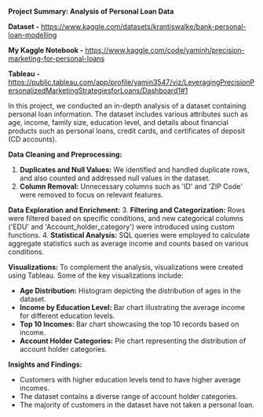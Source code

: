 **Project Summary: Analysis of Personal Loan Data**

**Dataset -** https://www.kaggle.com/datasets/krantiswalke/bank-personal-loan-modelling

**My Kaggle Notebook -** https://www.kaggle.com/code/yaminh/precision-marketing-for-personal-loans

**Tableau -** https://public.tableau.com/app/profile/yamin3547/viz/LeveragingPrecisionPersonalizedMarketingStrategiesforLoans/Dashboard1#1

In this project, we conducted an in-depth analysis of a dataset containing personal loan information. The dataset includes various attributes such as age, income, family size, education level, and details about financial products such as personal loans, credit cards, and certificates of deposit (CD accounts).

**Data Cleaning and Preprocessing:**
1. **Duplicates and Null Values:** We identified and handled duplicate rows, and also counted and addressed null values in the dataset.
2. **Column Removal:** Unnecessary columns such as 'ID' and 'ZIP Code' were removed to focus on relevant features.

**Data Exploration and Enrichment:**
3. **Filtering and Categorization:** Rows were filtered based on specific conditions, and new categorical columns ('EDU' and 'Account_holder_category') were introduced using custom functions.
4. **Statistical Analysis:** SQL queries were employed to calculate aggregate statistics such as average income and counts based on various conditions.

**Visualizations:**
To complement the analysis, visualizations were created using Tableau. Some of the key visualizations include:
- **Age Distribution:** Histogram depicting the distribution of ages in the dataset.
- **Income by Education Level:** Bar chart illustrating the average income for different education levels.
- **Top 10 Incomes:** Bar chart showcasing the top 10 records based on income.
- **Account Holder Categories:** Pie chart representing the distribution of account holder categories.

**Insights and Findings:**
- Customers with higher education levels tend to have higher average incomes.
- The dataset contains a diverse range of account holder categories.
- The majority of customers in the dataset have not taken a personal loan.
